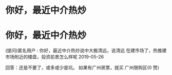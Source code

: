 # 你好，最近中介热炒

# 你好，最近中介热炒

(提问)匿名用户 : 你好，最近中介热炒说中大搬清远，说清远 在建市场了，热推建市场附近的楼盘，投资前景怎么样呢 2019-05-26

回答：还是不要了，或多或少是坑。 如果有广州房票，就买 广州限购区(0 赞)